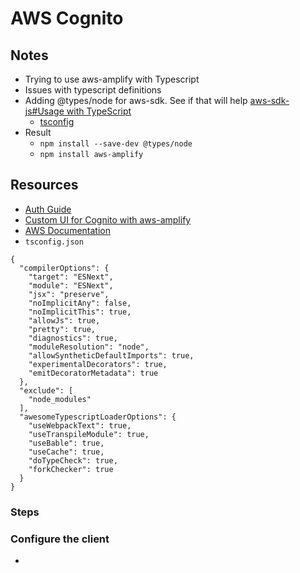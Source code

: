 # AWS Cognito

## Notes
* Trying to use aws-amplify with Typescript
* Issues with typescript definitions
* Adding @types/node for aws-sdk. See if that will help [aws-sdk-js#Usage with TypeScript](https://github.com/aws/aws-sdk-js)
  * [tsconfig](https://github.com/aws/aws-sdk-js/blob/master/ts/tsconfig.json)
* Result
  * `npm install --save-dev @types/node`
  * `npm install aws-amplify`

## Resources
* [Auth Guide](https://aws.github.io/aws-amplify/media/authentication_guide.html)
* [Custom UI for Cognito with aws-amplify](https://shellmonger.com/2018/01/17/building-a-custom-ui-for-amazon-cognito-with-aws-amplify/)
* [AWS Documentation](https://aws.github.io/aws-amplify/)
* `tsconfig.json`
```
{
  "compilerOptions": {
    "target": "ESNext",
    "module": "ESNext",
    "jsx": "preserve",
    "noImplicitAny": false,
    "noImplicitThis": true,
    "allowJs": true,
    "pretty": true,
    "diagnostics": true,
    "moduleResolution": "node",
    "allowSyntheticDefaultImports": true,
    "experimentalDecorators": true,
    "emitDecoratorMetadata": true
  },
  "exclude": [
    "node_modules"
  ],
  "awesomeTypescriptLoaderOptions": {
    "useWebpackText": true,
    "useTranspileModule": true,
    "useBable": true,
    "useCache": true,
    "doTypeCheck": true,
    "forkChecker": true
  }
}
```

### Steps
### Configure the client
* 
